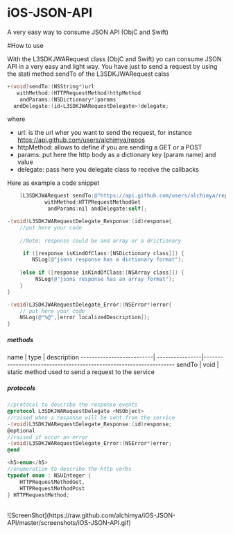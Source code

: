 # iOS-JSON-API
A very easy way to consume JSON API (ObjC and Swift)

#How to use

With the L3SDKJWARequest class (ObjC and Swift) yo can consume JSON API in a very easy and light way.
You have just to send a request by using the stati method sendTo of the L3SDKJWARequest calss
<br/>
```objectivec
+(void)sendTo:(NSString*)url
   withMethod:(HTTPRequestMethod)httpMethod
    andParams:(NSDictionary*)params
  andDelegate:(id<L3SDKJWARequestDelegate>)delegate;
```
where
 - url: is the url wher you want to send the request, for instance https://api.github.com/users/alchimya/repos
 - httpMethod: allows to define if you are sending a GET or a POST
 - params: put here the http body as a dictionary key (param name) and value
 - delegate: pass here you delegate class to receive the callbacks


Here as example a code snippet

```objectivec
    [L3SDKJWARequest sendTo:@"https://api.github.com/users/alchimya/repos"
            withMethod:HTTPRequestMethodGet
             andParams:nil andDelegate:self];

-(void)L3SDKJWARequestDelegate_Response:(id)response{
	//put here your code
	
	//Note: response could be and array or a drictionary

	 if ([response isKindOfClass:[NSDictionary class]]) {
        NSLog(@"jsons response has a dictionary format");
        
    }else if ([response isKindOfClass:[NSArray class]]) {
    	 NSLog(@"jsons response has an array format");
    }
}

-(void)L3SDKJWARequestDelegate_Error:(NSError*)error{
	// put here your code
    NSLog(@"%@",[error localizedDescription]);
}

```

<h5>methods</h5>
  name                    |     type        |   description    
--------------------------| ----------------|-------------------------------------------------------------------
sendTo        			  | void            | static method used to send a request to the service



<h5>protocols</h5>

```objectivec
//protocol to describe the response events
@protocol L3SDKJWARequestDelegate <NSObject>
//raised when a response will be sent from the service
-(void)L3SDKJWARequestDelegate_Response:(id)response;
@optional
//raised if occur an error
-(void)L3SDKJWARequestDelegate_Error:(NSError*)error;
@end
```

```objectivec
<h5>enum</h5>
//enumeration to describe the http verbs
typedef enum : NSUInteger {
    HTTPRequestMethodGet,
    HTTPRequestMethodPost
} HTTPRequestMethod;

```
<br/>
![ScreenShot](https://raw.github.com/alchimya/iOS-JSON-API/master/screenshots/iOS-JSON-API.gif)
